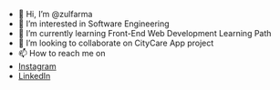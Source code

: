 - 👋 Hi, I’m @zulfarma
- 👀 I’m interested in Software Engineering
- 🌱 I’m currently learning Front-End Web Development Learning Path
- 💞️ I’m looking to collaborate on CityCare App project
- 📫 How to reach me on
- <a href="https://www.instagram.com/rm.zlfa?igsh=MTlvb3kwMjRydTd6aQ==" target="_blank">Instagram</a>
- <a href="https://www.linkedin.com/in/zulfa-ramadani-a47118276/" target="_blank">LinkedIn</a>

<!---
zulfarma/zulfarma is a ✨ special ✨ repository because its `README.md` (this file) appears on your GitHub profile.
You can click the Preview link to take a look at your changes.
--->
